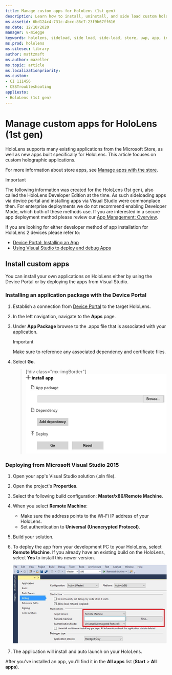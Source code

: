 ```yaml
---
title: Manage custom apps for HoloLens (1st gen)
description: Learn how to install, uninstall, and side load custom holographic apps on HoloLens devices using the Device Portal and Visual Studio.
ms.assetid: 6bd124c4-731c-4bcc-86c7-23f9b67ff616
ms.date: 12/10/2020
manager: v-miegge
keywords: hololens, sideload, side load, side-load, store, uwp, app, install
ms.prod: hololens
ms.sitesec: library
author: mattzmsft
ms.author: mazeller
ms.topic: article
ms.localizationpriority:
ms.custom: 
- CI 111456
- CSSTroubleshooting
appliesto:
- HoloLens (1st gen)
---
```


# Manage custom apps for HoloLens (1st gen)

HoloLens supports many existing applications from the Microsoft Store, as well as new apps built specifically for HoloLens. This article focuses on custom holographic applications.  

For more information about store apps, see [Manage apps with the store](holographic-store-apps.md).

> [!IMPORTANT]
> The following information was created for the HoloLens (1st gen), also called the HoloLens Developer Edition at the time. As such sideloading apps via device portal and installing apps via Visual Studio were commonplace then. For enterprise deployments we do not recommend enabling Developer Mode, which both of these methods use. If you are interested in a secure app deployment method please review our [App Management: Overview](app-deploy-overview.md).
>
> If you are looking for either developer method of app installation for HoloLens 2 devices please refer to:
>
> - [Device Portal: Installing an App](/windows/mixed-reality/develop/platform-capabilities-and-apis/using-the-windows-device-portal#installing-an-app)
> - [Using Visual Studio to deploy and debug Apps](/windows/mixed-reality/develop/platform-capabilities-and-apis/using-visual-studio)

## Install custom apps

You can install your own applications on HoloLens either by using the Device Portal or by deploying the apps from Visual Studio.

### Installing an application package with the Device Portal

1. Establish a connection from [Device Portal](/windows/mixed-reality/using-the-windows-device-portal) to the target HoloLens.

1. In the left navigation, navigate to the **Apps** page.

1. Under **App Package** browse to the .appx file that is associated with your application.

   > [!IMPORTANT]
   > Make sure to reference any associated dependency and certificate files.

1. Select **Go**.

   > [!div class="mx-imgBorder"]
   > ![Install app form in Windows Device Portal on Microsoft HoloLens.](images/deviceportal-appmanager.jpg)

### Deploying from Microsoft Visual Studio 2015

1. Open your app's Visual Studio solution (.sln file).

1. Open the project's **Properties**.

1. Select the following build configuration: **Master/x86/Remote Machine**.

1. When you select **Remote Machine**:
   - Make sure the address points to the Wi-Fi IP address of your HoloLens.
   - Set authentication to **Universal (Unencrypted Protocol)**.
   
1. Build your solution.

1. To deploy the app from your development PC to your HoloLens, select **Remote Machine**. If you already have an existing build on the HoloLens, select **Yes** to install this newer version.  

   ![Remote Machine deployment for apps to Microsoft HoloLens in Visual Studio.](images/vs2015-remotedeployment.jpg)  
   
1. The application will install and auto launch on your HoloLens.

After you've installed an app, you'll find it in the **All apps** list​ (**Start** > **All apps**).
